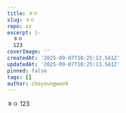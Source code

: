 ```yaml
---
title: ㅎㅇ
slug: ㅎㅇ
repo: zz
excerpt: |-
  ㅎㅇ
  123
coverImage: ''
createdAt: '2025-09-07T10:25:13.541Z'
updatedAt: '2025-09-07T10:25:13.541Z'
pinned: false
tags: []
author: choyoungwoo9
---
```

ㅎㅇ
123
